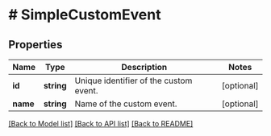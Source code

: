 # # SimpleCustomEvent

## Properties

Name | Type | Description | Notes
------------ | ------------- | ------------- | -------------
**id** | **string** | Unique identifier of the custom event. | [optional]
**name** | **string** | Name of the custom event. | [optional]

[[Back to Model list]](../../README.md#models) [[Back to API list]](../../README.md#endpoints) [[Back to README]](../../README.md)
